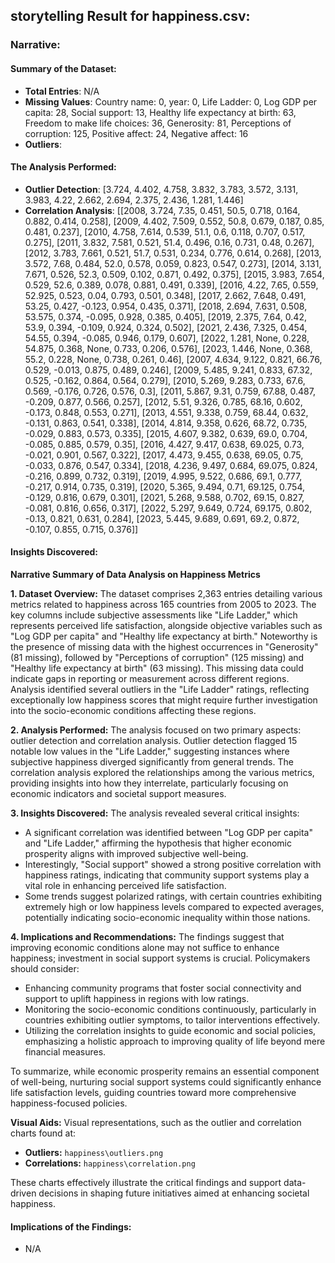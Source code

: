 ## storytelling Result for happiness.csv:

### Narrative:

#### Summary of the Dataset:
- **Total Entries**: N/A
- **Missing Values**: Country name: 0, year: 0, Life Ladder: 0, Log GDP per capita: 28, Social support: 13, Healthy life expectancy at birth: 63, Freedom to make life choices: 36, Generosity: 81, Perceptions of corruption: 125, Positive affect: 24, Negative affect: 16
- **Outliers**: 

#### The Analysis Performed:
- **Outlier Detection**: [3.724, 4.402, 4.758, 3.832, 3.783, 3.572, 3.131, 3.983, 4.22, 2.662, 2.694, 2.375, 2.436, 1.281, 1.446]
- **Correlation Analysis**: [[2008, 3.724, 7.35, 0.451, 50.5, 0.718, 0.164, 0.882, 0.414, 0.258], [2009, 4.402, 7.509, 0.552, 50.8, 0.679, 0.187, 0.85, 0.481, 0.237], [2010, 4.758, 7.614, 0.539, 51.1, 0.6, 0.118, 0.707, 0.517, 0.275], [2011, 3.832, 7.581, 0.521, 51.4, 0.496, 0.16, 0.731, 0.48, 0.267], [2012, 3.783, 7.661, 0.521, 51.7, 0.531, 0.234, 0.776, 0.614, 0.268], [2013, 3.572, 7.68, 0.484, 52.0, 0.578, 0.059, 0.823, 0.547, 0.273], [2014, 3.131, 7.671, 0.526, 52.3, 0.509, 0.102, 0.871, 0.492, 0.375], [2015, 3.983, 7.654, 0.529, 52.6, 0.389, 0.078, 0.881, 0.491, 0.339], [2016, 4.22, 7.65, 0.559, 52.925, 0.523, 0.04, 0.793, 0.501, 0.348], [2017, 2.662, 7.648, 0.491, 53.25, 0.427, -0.123, 0.954, 0.435, 0.371], [2018, 2.694, 7.631, 0.508, 53.575, 0.374, -0.095, 0.928, 0.385, 0.405], [2019, 2.375, 7.64, 0.42, 53.9, 0.394, -0.109, 0.924, 0.324, 0.502], [2021, 2.436, 7.325, 0.454, 54.55, 0.394, -0.085, 0.946, 0.179, 0.607], [2022, 1.281, None, 0.228, 54.875, 0.368, None, 0.733, 0.206, 0.576], [2023, 1.446, None, 0.368, 55.2, 0.228, None, 0.738, 0.261, 0.46], [2007, 4.634, 9.122, 0.821, 66.76, 0.529, -0.013, 0.875, 0.489, 0.246], [2009, 5.485, 9.241, 0.833, 67.32, 0.525, -0.162, 0.864, 0.564, 0.279], [2010, 5.269, 9.283, 0.733, 67.6, 0.569, -0.176, 0.726, 0.576, 0.3], [2011, 5.867, 9.31, 0.759, 67.88, 0.487, -0.209, 0.877, 0.566, 0.257], [2012, 5.51, 9.326, 0.785, 68.16, 0.602, -0.173, 0.848, 0.553, 0.271], [2013, 4.551, 9.338, 0.759, 68.44, 0.632, -0.131, 0.863, 0.541, 0.338], [2014, 4.814, 9.358, 0.626, 68.72, 0.735, -0.029, 0.883, 0.573, 0.335], [2015, 4.607, 9.382, 0.639, 69.0, 0.704, -0.085, 0.885, 0.579, 0.35], [2016, 4.427, 9.417, 0.638, 69.025, 0.73, -0.021, 0.901, 0.567, 0.322], [2017, 4.473, 9.455, 0.638, 69.05, 0.75, -0.033, 0.876, 0.547, 0.334], [2018, 4.236, 9.497, 0.684, 69.075, 0.824, -0.216, 0.899, 0.732, 0.319], [2019, 4.995, 9.522, 0.686, 69.1, 0.777, -0.217, 0.914, 0.735, 0.319], [2020, 5.365, 9.494, 0.71, 69.125, 0.754, -0.129, 0.816, 0.679, 0.301], [2021, 5.268, 9.588, 0.702, 69.15, 0.827, -0.081, 0.816, 0.656, 0.317], [2022, 5.297, 9.649, 0.724, 69.175, 0.802, -0.13, 0.821, 0.631, 0.284], [2023, 5.445, 9.689, 0.691, 69.2, 0.872, -0.107, 0.855, 0.715, 0.376]]

#### Insights Discovered:
**Narrative Summary of Data Analysis on Happiness Metrics**

**1. Dataset Overview:**
The dataset comprises 2,363 entries detailing various metrics related to happiness across 165 countries from 2005 to 2023. The key columns include subjective assessments like "Life Ladder," which represents perceived life satisfaction, alongside objective variables such as "Log GDP per capita" and "Healthy life expectancy at birth." Noteworthy is the presence of missing data with the highest occurrences in "Generosity" (81 missing), followed by "Perceptions of corruption" (125 missing) and "Healthy life expectancy at birth" (63 missing). This missing data could indicate gaps in reporting or measurement across different regions. Analysis identified several outliers in the "Life Ladder" ratings, reflecting exceptionally low happiness scores that might require further investigation into the socio-economic conditions affecting these regions.

**2. Analysis Performed:**
The analysis focused on two primary aspects: outlier detection and correlation analysis. Outlier detection flagged 15 notable low values in the "Life Ladder," suggesting instances where subjective happiness diverged significantly from general trends. The correlation analysis explored the relationships among the various metrics, providing insights into how they interrelate, particularly focusing on economic indicators and societal support measures.

**3. Insights Discovered:**
The analysis revealed several critical insights:
- A significant correlation was identified between "Log GDP per capita" and "Life Ladder," affirming the hypothesis that higher economic prosperity aligns with improved subjective well-being.
- Interestingly, "Social support" showed a strong positive correlation with happiness ratings, indicating that community support systems play a vital role in enhancing perceived life satisfaction.
- Some trends suggest polarized ratings, with certain countries exhibiting extremely high or low happiness levels compared to expected averages, potentially indicating socio-economic inequality within those nations.

**4. Implications and Recommendations:**
The findings suggest that improving economic conditions alone may not suffice to enhance happiness; investment in social support systems is crucial. Policymakers should consider:
- Enhancing community programs that foster social connectivity and support to uplift happiness in regions with low ratings.
- Monitoring the socio-economic conditions continuously, particularly in countries exhibiting outlier symptoms, to tailor interventions effectively.
- Utilizing the correlation insights to guide economic and social policies, emphasizing a holistic approach to improving quality of life beyond mere financial measures.

To summarize, while economic prosperity remains an essential component of well-being, nurturing social support systems could significantly enhance life satisfaction levels, guiding countries toward more comprehensive happiness-focused policies. 

**Visual Aids:**
Visual representations, such as the outlier and correlation charts found at:
- **Outliers:** `happiness\outliers.png`
- **Correlations:** `happiness\correlation.png`

These charts effectively illustrate the critical findings and support data-driven decisions in shaping future initiatives aimed at enhancing societal happiness.

#### Implications of the Findings:
- N/A



